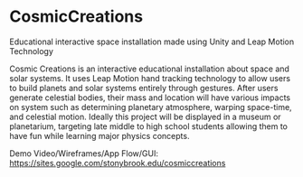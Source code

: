 # CosmicCreations
Educational interactive space installation made using Unity and Leap Motion Technology

Cosmic Creations is an interactive educational installation about space and solar systems. It uses Leap Motion hand tracking technology to allow users to build planets and solar systems entirely through gestures. After users generate celestial bodies, their mass and location will have various impacts on system such as determining planetary atmosphere, warping space-time, and celestial motion. Ideally this project will be displayed in a museum or planetarium, targeting late middle to high school students allowing them to have fun while learning major physics concepts. 



Demo Video/Wireframes/App Flow/GUI:
  https://sites.google.com/stonybrook.edu/cosmiccreations
